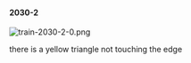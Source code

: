 #### 2030-2
![train-2030-2-0.png](https://github.com/lil-lab/nlvr/raw/master/nlvr/train/images/20/train-2030-2-0.png "train-2030-2-0.png")

there is a yellow triangle not touching the edge